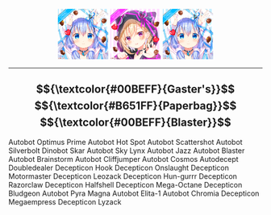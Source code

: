 <p align="center">
  <img src="https://github.com/Minecube1510/s4mpl3_m3m0ry/blob/main/btc_img/a01_GFB.png", width="100">
  <img src="https://github.com/Minecube1510/s4mpl3_m3m0ry/blob/main/btc_img/e05_HPW.png", width="100">
  <img src="https://github.com/Minecube1510/s4mpl3_m3m0ry/blob/main/btc_img/a01_GFB.png", width="100">
</p>


---

$${\textcolor{#00BEFF}{Gaster's}}$$
$${\textcolor{#B651FF}{Paperbag}}$$
$${\textcolor{#00BEFF}{Blaster}}$$
-

Autobot Optimus Prime
Autobot Hot Spot
Autobot Scattershot
Autobot Silverbolt
Dinobot Skar
Autobot Sky Lynx
Autobot Jazz
Autobot Blaster
Autobot Brainstorm
Autobot Cliffjumper
Autobot Cosmos
Autodecept Doubledealer
Decepticon Hook
Decepticon Onslaught
Decepticon Motormaster
Decepticon Leozack
Decepticon Hun-gurrr
Decepticon Razorclaw
Decepticon Halfshell
Decepticon Mega-Octane
Decepticon Bludgeon
Autobot Pyra Magna
Autobot Elita-1
Autobot Chromia
Decepticon Megaempress
Decepticon Lyzack
